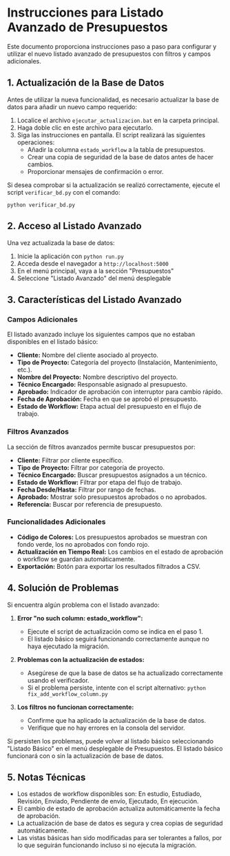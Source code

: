 # Instrucciones para Listado Avanzado de Presupuestos

Este documento proporciona instrucciones paso a paso para configurar y utilizar el nuevo listado avanzado de presupuestos con filtros y campos adicionales.

## 1. Actualización de la Base de Datos

Antes de utilizar la nueva funcionalidad, es necesario actualizar la base de datos para añadir un nuevo campo requerido:

1. Localice el archivo `ejecutar_actualizacion.bat` en la carpeta principal.
2. Haga doble clic en este archivo para ejecutarlo.
3. Siga las instrucciones en pantalla. El script realizará las siguientes operaciones:
   - Añadir la columna `estado_workflow` a la tabla de presupuestos.
   - Crear una copia de seguridad de la base de datos antes de hacer cambios.
   - Proporcionar mensajes de confirmación o error.

Si desea comprobar si la actualización se realizó correctamente, ejecute el script `verificar_bd.py` con el comando:
```
python verificar_bd.py
```

## 2. Acceso al Listado Avanzado

Una vez actualizada la base de datos:

1. Inicie la aplicación con `python run.py`
2. Acceda desde el navegador a `http://localhost:5000`
3. En el menú principal, vaya a la sección "Presupuestos"
4. Seleccione "Listado Avanzado" del menú desplegable

## 3. Características del Listado Avanzado

### Campos Adicionales

El listado avanzado incluye los siguientes campos que no estaban disponibles en el listado básico:

- **Cliente:** Nombre del cliente asociado al proyecto.
- **Tipo de Proyecto:** Categoría del proyecto (Instalación, Mantenimiento, etc.).
- **Nombre del Proyecto:** Nombre descriptivo del proyecto.
- **Técnico Encargado:** Responsable asignado al presupuesto.
- **Aprobado:** Indicador de aprobación con interruptor para cambio rápido.
- **Fecha de Aprobación:** Fecha en que se aprobó el presupuesto.
- **Estado de Workflow:** Etapa actual del presupuesto en el flujo de trabajo.

### Filtros Avanzados

La sección de filtros avanzados permite buscar presupuestos por:

- **Cliente:** Filtrar por cliente específico.
- **Tipo de Proyecto:** Filtrar por categoría de proyecto.
- **Técnico Encargado:** Buscar presupuestos asignados a un técnico.
- **Estado de Workflow:** Filtrar por etapa del flujo de trabajo.
- **Fecha Desde/Hasta:** Filtrar por rango de fechas.
- **Aprobado:** Mostrar solo presupuestos aprobados o no aprobados.
- **Referencia:** Buscar por referencia de presupuesto.

### Funcionalidades Adicionales

- **Código de Colores:** Los presupuestos aprobados se muestran con fondo verde, los no aprobados con fondo rojo.
- **Actualización en Tiempo Real:** Los cambios en el estado de aprobación o workflow se guardan automáticamente.
- **Exportación:** Botón para exportar los resultados filtrados a CSV.

## 4. Solución de Problemas

Si encuentra algún problema con el listado avanzado:

1. **Error "no such column: estado_workflow":** 
   - Ejecute el script de actualización como se indica en el paso 1.
   - El listado básico seguirá funcionando correctamente aunque no haya ejecutado la migración.

2. **Problemas con la actualización de estados:** 
   - Asegúrese de que la base de datos se ha actualizado correctamente usando el verificador.
   - Si el problema persiste, intente con el script alternativo: `python fix_add_workflow_column.py`

3. **Los filtros no funcionan correctamente:** 
   - Confirme que ha aplicado la actualización de la base de datos.
   - Verifique que no hay errores en la consola del servidor.

Si persisten los problemas, puede volver al listado básico seleccionando "Listado Básico" en el menú desplegable de Presupuestos. El listado básico funcionará con o sin la actualización de base de datos.

## 5. Notas Técnicas

- Los estados de workflow disponibles son: En estudio, Estudiado, Revisión, Enviado, Pendiente de envío, Ejecutado, En ejecución.
- El cambio de estado de aprobación actualiza automáticamente la fecha de aprobación.
- La actualización de base de datos es segura y crea copias de seguridad automáticamente.
- Las vistas básicas han sido modificadas para ser tolerantes a fallos, por lo que seguirán funcionando incluso si no ejecuta la migración.
